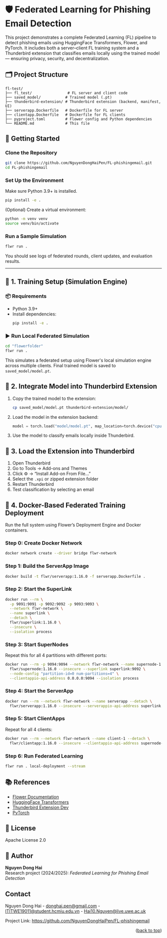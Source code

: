 # 🛡️ Federated Learning for Phishing Email Detection

This project demonstrates a complete Federated Learning (FL) pipeline to detect phishing emails using HuggingFace Transformers, Flower, and PyTorch. It includes both a server–client FL training system and a Thunderbird extension that classifies emails locally using the trained model — ensuring privacy, security, and decentralization.


[Flower-badge]: https://img.shields.io/badge/Flower-Federated%20Learning-blue?style=for-the-badge
[Flower-url]: https://flower.ai

[PyTorch-badge]: https://img.shields.io/badge/PyTorch-Deep%20Learning-red?style=for-the-badge
[PyTorch-url]: https://pytorch.org/

[HuggingFace-badge]: https://img.shields.io/badge/HuggingFace-Transformers-yellow?style=for-the-badge
[HuggingFace-url]: https://huggingface.co/

[Docker-badge]: https://img.shields.io/badge/Docker-Containers-blue?style=for-the-badge
[Docker-url]: https://www.docker.com/

[Thunderbird-badge]: https://img.shields.io/badge/Thunderbird-Email%20Client-8c9eff?style=for-the-badge
[Thunderbird-url]: https://www.thunderbird.net/


## 🗂 Project Structure

```
fl-test/
├── fl_test/                # FL server and client code
├── saved_model/           # Trained model (.pt)
├── thunderbird-extension/ # Thunderbird extension (backend, manifest, UI)
├── serverapp.Dockerfile   # Dockerfile for FL server
├── clientapp.Dockerfile   # Dockerfile for FL clients
├── pyproject.toml         # Flower config and Python dependencies
└── README.md              # This file
```
## 🧰 Getting Started

### Clone the Repository

```bash
git clone https://github.com/NguyenDongHaiPen/FL-phishingemail.git
cd FL-phishingemail
```

### Set Up the Environment

Make sure Python 3.9+ is installed.

```bash
pip install -e .
```

(Optional) Create a virtual environment:

```bash
python -m venv venv
source venv/bin/activate
```

### Run a Sample Simulation

```bash
flwr run .
```

You should see logs of federated rounds, client updates, and evaluation results.

---

## 🚀 1. Training Setup (Simulation Engine)

### 📦 Requirements

- Python 3.9+
- Install dependencies:
  ```bash
  pip install -e .
  ```

### ▶️ Run Local Federated Simulation

```bash
cd "flowerfolder"
flwr run .
```

This simulates a federated setup using Flower's local simulation engine across multiple clients. Final trained model is saved to `saved_model/model.pt`.

## 📨 2. Integrate Model into Thunderbird Extension

1. Copy the trained model to the extension:
   ```bash
   cp saved_model/model.pt thunderbird-extension/model/
   ```

2. Load the model in the extension backend:
   ```python
   model = torch.load("model/model.pt", map_location=torch.device("cpu"))
   ```

3. Use the model to classify emails locally inside Thunderbird.

## 🧪 3. Load the Extension into Thunderbird

1. Open Thunderbird
2. Go to Tools → Add-ons and Themes
3. Click ⚙️ → “Install Add-on From File...”
4. Select the `.xpi` or zipped extension folder
5. Restart Thunderbird
6. Test classification by selecting an email

## 🐳 4. Docker-Based Federated Training Deployment

Run the full system using Flower’s Deployment Engine and Docker containers.

### Step 0: Create Docker Network

```bash
docker network create --driver bridge flwr-network
```

### Step 1: Build the ServerApp Image

```bash
docker build -t flwr/serverapp:1.16.0 -f serverapp.Dockerfile .
```

### Step 2: Start the SuperLink

```bash
docker run --rm \
  -p 9091:9091 -p 9092:9092 -p 9093:9093 \
  --network flwr-network \
  --name superlink \
  --detach \
  flwr/superlink:1.16.0 \
  --insecure \
  --isolation process
```

### Step 3: Start SuperNodes

Repeat this for all 4 partitions with different ports:
```bash
docker run --rm -p 9094:9094 --network flwr-network --name supernode-1 --detach \
  flwr/supernode:1.16.0 --insecure --superlink superlink:9092 \
  --node-config "partition-id=0 num-partitions=4" \
  --clientappio-api-address 0.0.0.0:9094 --isolation process
```

### Step 4: Start the ServerApp

```bash
docker run --rm --network flwr-network --name serverapp --detach \
  flwr/serverapp:1.16.0 --insecure --serverappio-api-address superlink:9091
```

### Step 5: Start ClientApps

Repeat for all 4 clients:
```bash
docker run --rm --network flwr-network --name client-1 --detach \
  flwr/clientapp:1.16.0 --insecure --clientappio-api-address supernode-1:9094
```

### Step 6: Run Federated Learning

```bash
flwr run . local-deployment --stream
```

## 📚 References

- [Flower Documentation](https://flower.ai/docs/)
- [HuggingFace Transformers](https://huggingface.co/docs/transformers/)
- [Thunderbird Extension Dev](https://developer.thunderbird.net/)
- [PyTorch](https://pytorch.org/)

## 📄 License

Apache License 2.0

## 👤 Author

**Nguyen Dong Hai**  
Research project (2024/2025): *Federated Learning for Phishing Email Detection*

<!-- CONTACT -->
## Contact

Nguyen Dong Hai - donghai.pen@gmail.com - ITITWE19011@student.hcmiu.edu.vn - Hai10.Nguyen@live.uwe.ac.uk

Project Link: [](https://github.com/NguyenDongHaiPen/FL-phishingemail) https://github.com/NguyenDongHaiPen/FL-phishingemail

<p align="right">(<a href="#readme-top">back to top</a>)</p>

